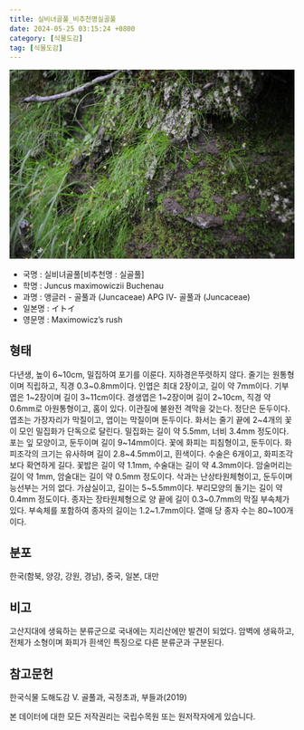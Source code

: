 ```yaml
---
title: 실비녀골풀_비추천명실골풀
date: 2024-05-25 03:15:24 +0800
category: [식물도감]
tag: [식물도감]
---
```




![실비녀골풀[비추천명 : 실골풀]](/assets/img/fileUpload/plants/basic/Juncaceae/Juncus/5909/5909_20190503092108505files_th2.JPG)
- 국명 : 실비녀골풀[비추천명 : 실골풀]
- 학명 : Juncus maximowiczii Buchenau
- 과명 : 앵글러 - 골풀과 (Juncaceae) APG Ⅳ- 골풀과 (Juncaceae)
- 일본명 : イトイ
- 영문명 : Maximowicz’s rush


## 형태
다년생, 높이 6~10cm, 밀집하여 포기를 이룬다. 지하경은뚜렷하지 않다. 줄기는 원통형이며 직립하고, 직경 0.3~0.8mm이다. 인엽은 최대 2장이고, 길이 약 7mm이다. 기부엽은 1~2장이며 길이 3~11cm이다. 경생엽은 1~2장이며 길이 2~10cm, 직경 약 0.6mm로 아원통형이고, 홈이 있다. 이관질에 불완전 격막을 갖는다. 정단은 둔두이다. 엽초는 가장자리가 막질이고, 엽이는 막질이며 둔두이다. 화서는 줄기 끝에 2~4개의 꽃이 모인 밀집화가 단독으로 달린다. 밀집화는 길이 약 5.5mm, 너비 3.4mm 정도이다. 포는 잎 모양이고, 둔두이며 길이 9~14mm이다. 꽃에 화피는 피침형이고, 둔두이다. 화피조각의 크기는 유사하며 길이 2.8~4.5mm이고, 흰색이다. 수술은 6개이고, 화피조각보다 확연하게 길다. 꽃밥은 길이 약 1.1mm, 수술대는 길이 약 4.3mm이다. 암술머리는 길이 약 1mm, 암술대는 길이 약 0.5mm 정도이다. 삭과는 난상타원체형이고, 둔두이며 능선부는 거의 없다. 가삼실이고, 길이는 5~5.5mm이다. 부리모양의 돌기는 길이 약 0.4mm 정도이다. 종자는 장타원체형으로 양 끝에 길이 0.3~0.7mm의 막질 부속체가 있다. 부속체를 포함하여 종자의 길이는 1.2~1.7mm이다. 열매 당 종자 수는 80~100개이다.
## 분포
한국(함북, 양강, 강원, 경남), 중국, 일본, 대만
## 비고
고산지대에 생육하는 분류군으로 국내에는 지리산에만 발견이 되었다. 암벽에 생육하고, 전체가 소형이며 화피가 흰색인 특징으로 다른 분류군과 구분된다.
## 참고문헌
한국식물 도해도감 Ⅴ. 골풀과, 곡정초과, 부들과(2019)






본 데이터에 대한 모든 저작권리는 국립수목원 또는 원저작자에게 있습니다.
